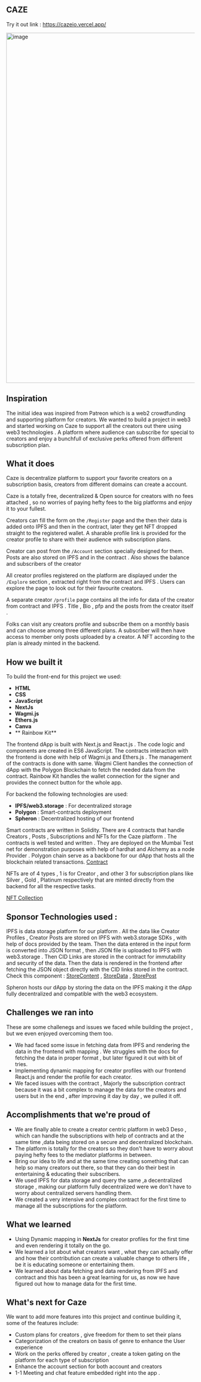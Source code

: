 ## CAZE

Try it out link : https://cazeio.vercel.app/

<img width="935" alt="image" src="https://user-images.githubusercontent.com/91938348/185983539-e8a897c6-222f-4881-a2cf-e05be427998e.png">


## Inspiration

The initial idea was inspired from Patreon which is a web2 crowdfunding and supporting platform for creators. We wanted to build a project in web3 and started working on Caze to support all the creators out there using web3 technologies . A platform where audience can subscribe for special to creators and enjoy a bunchfull of exclusive perks offered from different subscription plan.

## What it does

Caze is decentralize platform to support your favorite creators on a subscription basis, creators from different domains can create a account.

Caze is a totally free, decentralized & Open source for creators with no fees attached , so no worries of paying hefty fees to the big platforms and enjoy it to your fullest.

Creators can fill the form on the `/Register` page and the then their data is added onto IPFS and then in the contract, later they get NFT dropped straight to the registered wallet. A sharable profile link is provided for the creator profile to share with their audience with subscription plans.

Creator can post from the `/Account` section specially designed for them. Posts are also stored on IPFS and in the contract . Also shows the balance and subscribers of the creator

All creator profiles registered on the platform are displayed under the `/Explore` section , extracted right from the contract and IPFS . Users can explore the page to look out for their favourite creators.

A separate creator `/profile` page contains all the info for data of the creator from contract and IPFS . Title , Bio , pfp and the posts from the creator itself .

Folks can visit any creators profile and subscribe them on a monthly basis and can choose among three different plans. A subscriber will then have access to member only posts uploaded by a creator. A NFT according to the plan is already minted in the backend.

## How we built it

To build the front-end for this project we used:

- **HTML**
- **CSS**
- **JavaScript**
- **NextJs**
- **Wagmi.js**
- **Ethers.js**
- **Canva**
- ** Rainbow Kit**

The frontend dApp is built with Next.js and React.js . The code logic and components are created in ES6 JavaScript. The contracts interaction with the frontend is done with help of Wagmi.js and Ethers.js . The management of the contracts is done with same. Wagmi Client handles the connection of dApp with the Polygon Blockchain to fetch the needed data from the contract. Rainbow Kit handles the wallet connection for the signer and provides the connect button for the whole app.

For backend the following technologies are used:

- **IPFS/web3.storage** : For decentralized storage
- **Polygon** : Smart-contracts deployment
- **Spheron** : Decentralized hosting of our frontend

Smart contracts are written in Solidity. There are 4 contracts that handle Creators , Posts , Subscriptions and NFTs for the Caze platform . The contracts is well tested and written . They are deployed on the Mumbai Test net for demonstration purposes with help of hardhat and Alchemy as a node Provider . Polygon chain serve as a backbone for our dApp that hosts all the blockchain related transactions.
[Contract](https://github.com/kushagrasarathe/caze/tree/main/hardhat/contracts)

NFTs are of 4 types , 1 is for Creator , and other 3 for subscription plans like Silver , Gold , Platinum respectively that are minted directly from the backend for all the respective tasks.

[NFT Collection](https://testnets.opensea.io/collection/caze)

## Sponsor Technologies used : 

IPFS is data storage platform for our platform . All the data like Creator Profiles , Creator Posts are stored on IPFS with web3.storage SDKs , with help of docs provided by the team. Then the data entered in the input form is converted into JSON format , then JSON file is uploaded to IPFS with web3.storage . Then CID Links are stored in the contract for immutability and security of the data. Then the data is rendered in the frontend after fetching the JSON object directly with the CID links stored in the contract.
Check this component : [StoreContent](https://github.com/kushagrasarathe/caze/blob/main/frontend/src/components/StoreContent.jsx) , [StoreData](https://github.com/kushagrasarathe/caze/blob/main/frontend/src/components/StoreData2.jsx) ,
[StorePost](https://github.com/kushagrasarathe/caze/blob/main/frontend/src/components/StorePost.jsx)

Spheron hosts our dApp by storing the data on the IPFS making it the dApp fully decentralized and compatible with the web3 ecosystem.

## Challenges we ran into

These are some challenegs and issues we faced while building the project , but we even enjoyed overcoming them too.

- We had faced some issue in fetching data from IPFS and rendering the data in the frontend with mapping . We struggles with the docs for fetching the data in proper format , but later figured it out with bit of tries.
- Implementing dynamic mapping for creator profiles with our frontend React.js and render the profile for each creator.
- We faced issues with the contract , Majorly the subscription contract because it was a bit complex to manage the data for the creators and users but in the end , after improving it day by day , we pulled it off.

## Accomplishments that we're proud of

- We are finally able to create a creator centric platform in web3 Deso , which can handle the subscriptions with help of contracts and at the same time ,data being stored on a secure and decentralized blockchain.
- The platform is totally for the creators so they don't have to worry about paying hefty fees to the mediator platforms in between.
- Bring our idea to life and at the same time creating something that can help so many creators out there, so that they can do their best in entertaining & educating their subscribers.
- We used IPFS for data storage and query the same ,a decentralized storage , making our platform fully decentralized were we don't have to worry about centralized servers handling them.
- We created a very intensive and complex contract for the first time to manage all the subscriptions for the platform.

## What we learned

- Using Dynamic mapping in **NextJs** for creator profiles for the first time and even rendering it totally on the go.
- We learned a lot about what creators want , what they can actually offer and how their contribution can create a valuable change to others life , be it is educating someone or entertaining them.
- We learned about data fetching and data rendering from IPFS and contract and this has been a great learning for us, as now we have figured out how to manage data for the first time.

## What's next for Caze

We want to add more features into this project and continue building it, some of the features include:

- Custom plans for creators , give freedom for them to set their plans
- Categorization of the creators on basis of genre to enhance the User experience
- Work on the perks offered by creator , create a token gating on the platform for each type of subscription
- Enhance the account section for both account and creators
- 1-1 Meeting and chat feature embedded right into the app .
